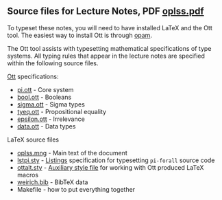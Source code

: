 Source files for Lecture Notes, PDF [oplss.pdf](oplss.pdf)
-----------------------------------------------------------

To typeset these notes, you will need to have installed LaTeX and the Ott tool. The easiest way to install Ott is through [opam](https://opam.ocaml.org/).

The Ott tool assists with typesetting mathematical specifications of type systems. All typing rules that appear in the lecture notes are specified within the following source files. 

[Ott](https://www.cl.cam.ac.uk/~pes20/ott/top2.html) specifications:
+ [pi.ott](pi.ott) - Core system
+ [bool.ott](bool.ott) - Booleans
+ [sigma.ott](sigma.ott) - Sigma types
+ [tyeq.ott](tyeq.ott) - Propositional equality
+ [epsilon.ott](epsilon.ott) - Irrelevance
+ [data.ott](data.ott) - Data types

LaTeX source files
+ [oplss.mng](oplss.mng) - Main text of the document
+ [lstpi.sty](lstpi.sty) - [Listings](https://ctan.mirrors.hoobly.com/macros/latex/contrib/listings/listings.pdf) specification for  typesetting `pi-forall` source code
+ [ottalt.sty](ottalt.sty) - [Auxiliary style file](https://users.cs.northwestern.edu/~jesse/code/latex/ottalt/ottalt.pdf) for working with Ott produced LaTeX macros
+ [weirich.bib](weirich.bib) - BibTeX data
+ Makefile - how to put everything together
